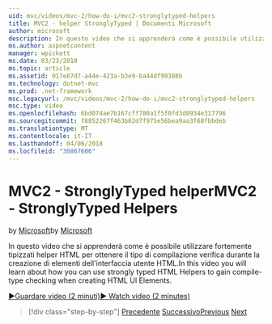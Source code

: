 ```yaml
---
uid: mvc/videos/mvc-2/how-do-i/mvc2-stronglytyped-helpers
title: MVC2 - helper StronglyTyped | Documenti Microsoft
author: microsoft
description: In questo video che si apprenderà come è possibile utilizzare fortemente tipizzati helper HTML per ottenere il tipo di compilazione verifica durante la creazione di elementi dell'interfaccia utente HTML.
ms.author: aspnetcontent
manager: wpickett
ms.date: 03/23/2010
ms.topic: article
ms.assetid: 017e87d7-a44e-423a-b3e9-ba44df99388b
ms.technology: dotnet-mvc
ms.prod: .net-framework
msc.legacyurl: /mvc/videos/mvc-2/how-do-i/mvc2-stronglytyped-helpers
msc.type: video
ms.openlocfilehash: 6bd074ae7b167cff780a1f5f0fd3d8934e317796
ms.sourcegitcommit: f8852267f463b62d7f975e56bea9aa3f68fbbdeb
ms.translationtype: MT
ms.contentlocale: it-IT
ms.lasthandoff: 04/06/2018
ms.locfileid: "30867606"
---
```

<a name="mvc2---stronglytyped-helpers"></a><span data-ttu-id="6fd27-103">MVC2 - StronglyTyped helper</span><span class="sxs-lookup"><span data-stu-id="6fd27-103">MVC2 - StronglyTyped Helpers</span></span>
====================
<span data-ttu-id="6fd27-104">by [Microsoft](https://github.com/microsoft)</span><span class="sxs-lookup"><span data-stu-id="6fd27-104">by [Microsoft](https://github.com/microsoft)</span></span>

<span data-ttu-id="6fd27-105">In questo video che si apprenderà come è possibile utilizzare fortemente tipizzati helper HTML per ottenere il tipo di compilazione verifica durante la creazione di elementi dell'interfaccia utente HTML.</span><span class="sxs-lookup"><span data-stu-id="6fd27-105">In this video you will learn about how you can use strongly typed HTML Helpers to gain compile-type checking when creating HTML UI Elements.</span></span>

[<span data-ttu-id="6fd27-106">&#9654;Guardare video (2 minuti)</span><span class="sxs-lookup"><span data-stu-id="6fd27-106">&#9654; Watch video (2 minutes)</span></span>](https://channel9.msdn.com/Blogs/ASP-NET-Site-Videos/mvc2-stronglytyped-helpers)

> [!div class="step-by-step"]
> <span data-ttu-id="6fd27-107">[Precedente](mvc2-html-encoding.md)
> [Successivo](mvc2-model-validation.md)</span><span class="sxs-lookup"><span data-stu-id="6fd27-107">[Previous](mvc2-html-encoding.md)
[Next](mvc2-model-validation.md)</span></span>
